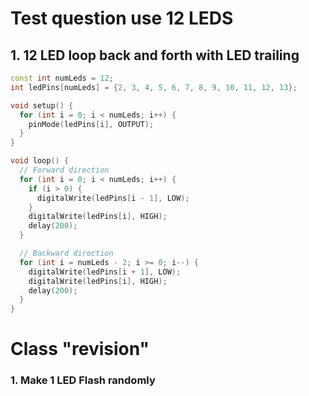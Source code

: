 # Test question use 12 LEDS

## 1. 12 LED loop back and forth with LED trailing 

```cpp
const int numLeds = 12;
int ledPins[numLeds] = {2, 3, 4, 5, 6, 7, 8, 9, 10, 11, 12, 13};

void setup() {
  for (int i = 0; i < numLeds; i++) {
    pinMode(ledPins[i], OUTPUT);
  }
}

void loop() {
  // Forward direction
  for (int i = 0; i < numLeds; i++) {
    if (i > 0) {
      digitalWrite(ledPins[i - 1], LOW);
    }
    digitalWrite(ledPins[i], HIGH);
    delay(200);
  }

  // Backward direction
  for (int i = numLeds - 2; i >= 0; i--) {
    digitalWrite(ledPins[i + 1], LOW);
    digitalWrite(ledPins[i], HIGH);
    delay(200);
  }
}
```

# Class "revision" 

### 1. Make 1 LED Flash randomly